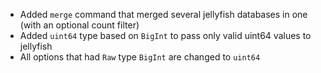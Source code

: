 - Added `merge` command that merged several jellyfish databases in one (with an optional count filter)
- Added `uint64` type based on `BigInt` to pass only valid uint64 values to jellyfish
- All options that had `Raw` type `BigInt` are changed to `uint64`
